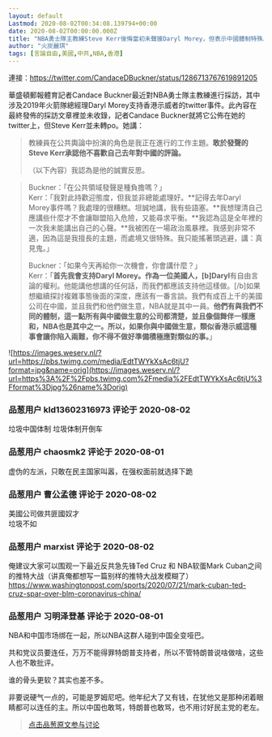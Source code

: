 ```yaml
---
layout: default
Lastmod: 2020-08-02T00:34:08.139794+00:00
date: 2020-08-02T00:00:00.000Z
title: "NBA勇士隊主教練Steve Kerr後悔當初未聲援Daryl Morey，但表示中國體制特殊。"
author: "火炭麗琪"
tags: [言論自由,美國,中共,NBA,香港]
---
```


連接：https://twitter.com/CandaceDBuckner/status/1286713767619891205  
  
華盛頓郵報體育記者Candace Buckner最近對NBA勇士隊主教練進行採訪，其中涉及2019年火箭隊總經理Daryl Morey支持香港示威者的twitter事件。此內容在最終發佈的採訪文章裡並未收錄，記者Candace Buckner就將它公佈在她的twitter上，但Steve Kerr並未轉po。她講：  

> 教練員在公共輿論中扮演的角色是我正在進行的工作主題。**敢於發聲的Steve Kerr承認他不喜歡自己去年對中國的評論。**  
>   
> （以下內容）我認為是他的誠實反思。

  
  

> Buckner：「在公共領域發聲是種負擔嗎？」  
> Kerr：「我對此持歡迎態度，但我並非總能處理好。**記得去年Daryl Morey事件嗎？我處理的很糟糕。坦誠地講，我有些語塞。**我想理清自己應講些什麼才不會讓聯盟陷入危險，又能尋求平衡。**我認為這是全年裡的一次我未能講出自己的心聲。**我被困在一場政治風暴裡。我感到非常不適，因為這是我擅長的主題，而處境又很特殊。我只能搖著頭逃避，講：真見鬼。」  
>   
> Buckner：「如果今天再給你一次機會，你會講什麼？」  
> Kerr：「**首先我會支持Daryl Morey。作為一位美國人，\[b\]Daryl**有自由言論的權利。他能講他想講的任何話，而我們都應該支持他這樣做。\[/b\]如果想繼續探討複雜事態後面的深度，應該有一番言談。我們有成百上千的美國公司在中國，並且我們和他們做生意，NBA就是其中一員。**他們有與我們不同的體制，這一點所有與中國做生意的公司都清楚，並且像個舞伴一樣應和，NBA也是其中之一。所以，如果你與中國做生意，類似香港示威這種事會讓你陷入兩難，你不得不做好準備積極應對類似的事。**」

  
![https://images.weserv.nl/?url=https://pbs.twimg.com/media/EdtTWYkXsAc6tjU?format=jpg&name=orig](https://images.weserv.nl/?url=https%3A%2F%2Fpbs.twimg.com%2Fmedia%2FEdtTWYkXsAc6tjU%3Fformat%3Djpg%26name%3Dorig)

            
### 品葱用户 **kld13602316973** 评论于 2020-08-02
        
垃圾中国体制 垃圾体制开倒车
        


            
### 品葱用户 **chaosmk2** 评论于 2020-08-01
        
虚伪的左派，只敢在民主国家叫嚣，在强权面前就选择下跪
        


            
### 品葱用户 **曹公孟德** 评论于 2020-08-02
        
美國公司做共匪國奴才  
垃圾不如
        


            
### 品葱用户 **marxist** 评论于 2020-08-02
        
俺建议大家可以围观一下最近反共急先锋Ted Cruz 和 NBA软蛋Mark Cuban之间的推特大战（讲真俺都想写一篇别样的推特大战发模糊了）  
https://www.washingtonpost.com/sports/2020/07/21/mark-cuban-ted-cruz-spar-over-blm-coronavirus-china/
        


            
### 品葱用户 **习明泽登基** 评论于 2020-08-01
        
NBA和中国市场绑在一起，所以NBA这群人碰到中国全变哑巴。  
  
共和党议员要连任，万万不能得罪特朗普支持者，所以不管特朗普说啥做啥，这些人也不敢批评。  
  
谁的骨头更软？其实也差不多。  
  
非要说硬气一点的，可能是罗姆尼吧。他年纪大了又有钱，在犹他又是那种闭着眼睛都可以连任的主。所以中国也敢骂，特朗普也敢骂，也不用讨好民主党的老左。
        






> [点击品葱原文参与讨论](https://pincong.rocks/article/22403)

